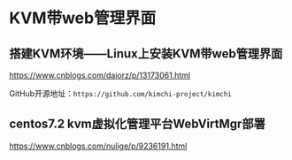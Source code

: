 # KVM带web管理界面

## 搭建KVM环境——Linux上安装KVM带web管理界面
https://www.cnblogs.com/daiorz/p/13173061.html

GitHub开源地址：`https://github.com/kimchi-project/kimchi`


## centos7.2 kvm虚拟化管理平台WebVirtMgr部署
https://www.cnblogs.com/nulige/p/9236191.html















